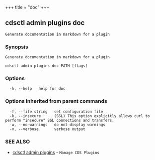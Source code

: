 +++
title = "doc"
+++
## cdsctl admin plugins doc

`Generate documentation in markdown for a plugin`

### Synopsis

`Generate documentation in markdown for a plugin`

```
cdsctl admin plugins doc PATH [flags]
```

### Options

```
  -h, --help   help for doc
```

### Options inherited from parent commands

```
  -f, --file string   set configuration file
  -k, --insecure      (SSL) This option explicitly allows curl to perform "insecure" SSL connections and transfers.
  -w, --no-warnings   do not display warnings
  -v, --verbose       verbose output
```

### SEE ALSO

* [cdsctl admin plugins](/cli/cdsctl/admin/plugins/)	 - `Manage CDS Plugins`

